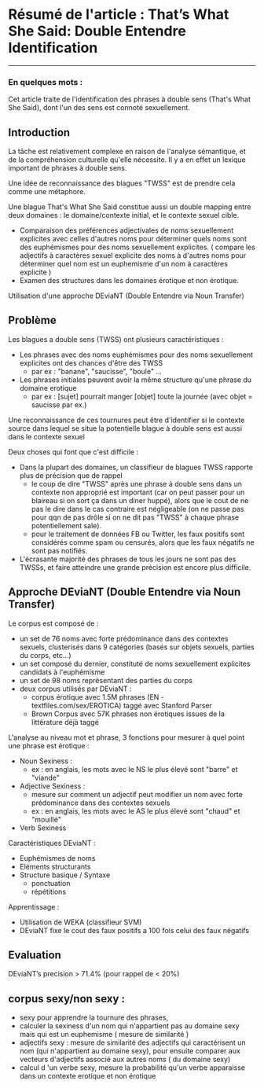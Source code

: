 # Résumé de l'article : That’s What She Said: Double Entendre Identification
---------

### En quelques mots : 
Cet article traite de l'identification des phrases à double sens (That's What She Said), dont l'un des sens est connoté sexuellement.


## Introduction
La tâche est relativement complexe en raison de l'analyse sémantique, et de la compréhension culturelle qu'elle nécessite. Il y a en effet un lexique important de phrases à double sens.

Une idée de reconnaissance des blagues "TWSS" est de prendre cela comme une métaphore.

Une blague That's What She Said constitue aussi un double mapping entre deux domaines : le domaine/contexte initial, et le contexte sexuel cible.
* Comparaison des préférences adjectivales de noms sexuellement explicites avec celles d'autres noms pour déterminer quels noms sont des euphémismes pour des noms sexuellement explicites.
( compare les adjectifs à caractères sexuel explicite des noms à d'autres noms pour déterminer quel nom est un euphemisme d'un nom à caractères explicite )
* Examen des structures dans les domaines érotique et non érotique.

Utilisation d'une approche DEviaNT (Double Entendre via Noun Transfer) 


## Problème
Les blagues a double sens (TWSS) ont plusieurs caractéristiques :
* Les phrases avec des noms euphémismes pour des noms sexuellement explicites ont des chances d'être des TWSS
	* par ex : "banane", "saucisse", "boule" ...
* Les phrases initiales peuvent avoir la même structure qu'une phrase du domaine erotique
	* par ex : [sujet] pourrait manger [objet] toute la journée (avec objet = saucisse par ex.)

Une reconnaissance de ces tournures peut être d'identifier si le contexte source dans lequel se situe la potentielle blague à double sens est aussi dans le contexte sexuel

Deux choses qui font que c'est difficile :
* Dans la plupart des domaines, un classifieur de blagues TWSS rapporte plus de précision que de rappel
	* le coup de dire "TWSS" après une phrase à double sens dans un contexte non approprié est important (car on peut passer pour un blaireau si on sort ça dans un diner huppé), alors que le cout de ne pas le dire dans le cas contraire est négligeable (on ne passe pas pour qqn de pas drôle si on ne dit pas "TWSS" à chaque phrase potentiellement sale).
	* pour le traitement de données FB ou Twitter, les faux positifs sont considérés comme spam ou censurés, alors que les faux négatifs ne sont pas notifiés.
* L'écrasante majorité des phrases de tous les jours ne sont pas des TWSSs, et faire atteindre une grande précision est encore plus difficile.


## Approche DEviaNT (Double Entendre via Noun Transfer)
Le corpus est composé de :
* un set de 76 noms avec forte prédominance dans des contextes sexuels, clusterisés dans 9 catégories (basés sur objets sexuels, parties du corps, etc...)
* un set composé du dernier, constituté de noms sexuellement explicites candidats à l'euphémisme
* un set de 98 noms représentant des parties du corps
* deux corpus utilisés par DEviaNT :
	* corpus érotique avec 1.5M phrases (EN - textfiles.com/sex/EROTICA) taggé avec Stanford Parser
	* Brown Corpus avec 57K phrases non érotiques issues de la littérature déjà taggé

L'analyse au niveau mot et phrase, 3 fonctions pour mesurer à quel point une phrase est érotique :
* Noun Sexiness : 
	* ex : en anglais, les mots avec le NS le plus élevé sont "barre" et "viande"
* Adjective Sexiness :
	* mesure sur comment un adjectif peut modifier un nom avec forte prédominance dans des contextes sexuels
	* ex : en anglais, les mots avec le AS le plus élevé sont "chaud" et "mouillé"
* Verb Sexiness

Caractéristiques DEviaNT :
* Euphémismes de noms
* Eléments structurants 
* Structure basique / Syntaxe
	* ponctuation
	* répétitions

Apprentissage :
* Utilisation de WEKA (classifieur SVM)
* DEviaNT fixe le cout des faux positifs a 100 fois celui des faux négatifs


## Evaluation
DEviaNT’s precision > 71.4% (pour rappel de < 20%)


## corpus sexy/non sexy : 
* sexy pour apprendre la tournure des phrases, 
* calculer la sexiness d'un nom qui n'appartient pas au domaine sexy mais qui est un euphemisme ( mesure de similarité )
* adjectifs sexy : mesure de similarité des adjectifs qui caractérisent un nom (qui n'appartient au domaine sexy), pour ensuite comparer aux vecteurs d'adjectifs associé aux autres noms ( du domaine sexy) 
* calcul d 'un verbe sexy, mesure la probabilité qu'un verbe apparaisse dans un contexte erotique et non érotique




